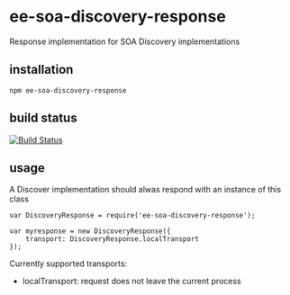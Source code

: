 # ee-soa-discovery-response

Response implementation for SOA Discovery implementations

## installation

	npm ee-soa-discovery-response

## build status

[![Build Status](https://travis-ci.org/eventEmitter/ee-soa-discovery-response.png?branch=master)](https://travis-ci.org/eventEmitter/ee-soa-discovery-response)

## usage

A Discover implementation should alwas respond with an instance of this class

	var DiscoveryResponse = require('ee-soa-discovery-response');

	var myresponse = new DiscoveryResponse({
		transport: DiscoveryResponse.localTransport
	});


Currently supported transports:

- localTransport: request does not leave the current process